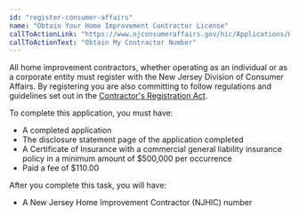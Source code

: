 ```yaml
---
id: "register-consumer-affairs"
name: "Obtain Your Home Improvement Contractor License"
callToActionLink: "https://www.njconsumeraffairs.gov/hic/Applications/Home-Improvement-Contractor-Application-for-Initial-Registration.pdf"
callToActionText: "Obtain My Contractor Number"
---
```


All home improvement contractors, whether operating as an individual or as a corporate entity must register with the New Jersey Division of Consumer Affairs. By registering you are also committing to follow regulations and guidelines set out in the [Contractor's Registration Act](https://www.njconsumeraffairs.gov/hic/Applications/Home-Improvement-Contractor-Application-for-Initial-Registration.pdf). 
        
To complete this application, you must have:
- A completed application
- The disclosure statement page of the application completed
- A Certificate of Insurance with a commercial general liability insurance policy in a minimum amount of $500,000 per occurrence
- Paid a fee of $110.00

After you complete this task, you will have:
- A New Jersey Home Improvement Contractor (NJHIC) number
